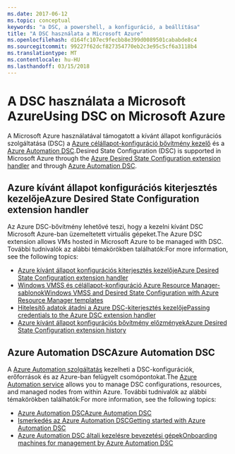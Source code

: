 ```yaml
---
ms.date: 2017-06-12
ms.topic: conceptual
keywords: "a DSC, a powershell, a konfiguráció, a beállítása"
title: "A DSC használata a Microsoft Azure"
ms.openlocfilehash: d164fc107ec9fecbb8e399d0089501cababde8c4
ms.sourcegitcommit: 99227f62dcf827354770eb2c3e95c5cf6a3118b4
ms.translationtype: MT
ms.contentlocale: hu-HU
ms.lasthandoff: 03/15/2018
---
```

# <a name="using-dsc-on-microsoft-azure"></a><span data-ttu-id="22757-103">A DSC használata a Microsoft Azure</span><span class="sxs-lookup"><span data-stu-id="22757-103">Using DSC on Microsoft Azure</span></span>

<span data-ttu-id="22757-104">A Microsoft Azure használatával támogatott a kívánt állapot konfigurációs szolgáltatása (DSC) a [Azure célállapot-konfiguráció bővítmény kezelő](/azure/virtual-machines/virtual-machines-windows-extensions-dsc-overview) és a [Azure Automation DSC](/azure/automation/automation-dsc-overview).</span><span class="sxs-lookup"><span data-stu-id="22757-104">Desired State Configuration (DSC) is supported in Microsoft Azure through the [Azure Desired State Configuration extension handler](/azure/virtual-machines/virtual-machines-windows-extensions-dsc-overview) and through [Azure Automation DSC](/azure/automation/automation-dsc-overview).</span></span>

## <a name="azure-desired-state-configuration-extension-handler"></a><span data-ttu-id="22757-105">Azure kívánt állapot konfigurációs kiterjesztés kezelője</span><span class="sxs-lookup"><span data-stu-id="22757-105">Azure Desired State Configuration extension handler</span></span>

<span data-ttu-id="22757-106">Az Azure DSC-bővítmény lehetővé teszi, hogy a kezelni kívánt DSC Microsoft Azure-ban üzemeltetett virtuális gépeket.</span><span class="sxs-lookup"><span data-stu-id="22757-106">The Azure DSC extension allows VMs hosted in Microsoft Azure to be managed with DSC.</span></span> <span data-ttu-id="22757-107">További tudnivalók az alábbi témakörökben találhatók:</span><span class="sxs-lookup"><span data-stu-id="22757-107">For more information, see the following topics:</span></span>

- [<span data-ttu-id="22757-108">Azure kívánt állapot konfigurációs kiterjesztés kezelője</span><span class="sxs-lookup"><span data-stu-id="22757-108">Azure Desired State Configuration extension handler</span></span>](/azure/virtual-machines/virtual-machines-windows-extensions-dsc-overview)
- [<span data-ttu-id="22757-109">Windows VMSS és célállapot-konfiguráció Azure Resource Manager-sablonok</span><span class="sxs-lookup"><span data-stu-id="22757-109">Windows VMSS and Desired State Configuration with Azure Resource Manager templates</span></span>](/azure/virtual-machines/virtual-machines-windows-extensions-dsc-template)
- [<span data-ttu-id="22757-110">Hitelesítő adatok átadni a Azure DSC-kiterjesztés kezelője</span><span class="sxs-lookup"><span data-stu-id="22757-110">Passing credentials to the Azure DSC extension handler</span></span>](/azure/virtual-machines/virtual-machines-windows-extensions-dsc-credentials)
- [<span data-ttu-id="22757-111">Azure kívánt állapot konfigurációs bővítmény előzmények</span><span class="sxs-lookup"><span data-stu-id="22757-111">Azure Desired State Configuration extension history</span></span>](azureDscexthistory.md)

## <a name="azure-automation-dsc"></a><span data-ttu-id="22757-112">Azure Automation DSC</span><span class="sxs-lookup"><span data-stu-id="22757-112">Azure Automation DSC</span></span>

<span data-ttu-id="22757-113">A [Azure Automation szolgáltatás](/services/automation/) kezelheti a DSC-konfigurációk, erőforrások és az Azure-ban felügyelt csomópontokat.</span><span class="sxs-lookup"><span data-stu-id="22757-113">The [Azure Automation service](/services/automation/) allows you to manage DSC configurations, resources, and managed nodes from within Azure.</span></span> <span data-ttu-id="22757-114">További tudnivalók az alábbi témakörökben találhatók:</span><span class="sxs-lookup"><span data-stu-id="22757-114">For more information, see the following topics:</span></span>

- [<span data-ttu-id="22757-115">Azure Automation DSC</span><span class="sxs-lookup"><span data-stu-id="22757-115">Azure Automation DSC</span></span>](/azure/automation/automation-dsc-overview)
- [<span data-ttu-id="22757-116">Ismerkedés az Azure Automation DSC</span><span class="sxs-lookup"><span data-stu-id="22757-116">Getting started with Azure Automation DSC</span></span>](/azure/automation/automation-dsc-getting-started)
- [<span data-ttu-id="22757-117">Azure Automation DSC általi kezelésre bevezetési gépek</span><span class="sxs-lookup"><span data-stu-id="22757-117">Onboarding machines for management by Azure Automation DSC</span></span>](/azure/automation/automation-dsc-onboarding)


